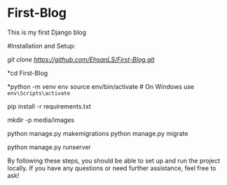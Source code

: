 # First-Blog
This is my first Django blog

#Installation and Setup:

  *git clone https://github.com/EhsanLS/First-Blog.git*

  *cd First-Blog

  *python -m venv env
  source env/bin/activate  # On Windows use `env\Scripts\activate`

  pip install -r requirements.txt

  mkdir -p media/images

  python manage.py makemigrations
  python manage.py migrate

  python manage.py runserver


By following these steps, you should be able to set up and run the project locally. If you have any questions or need further assistance, feel free to ask!
